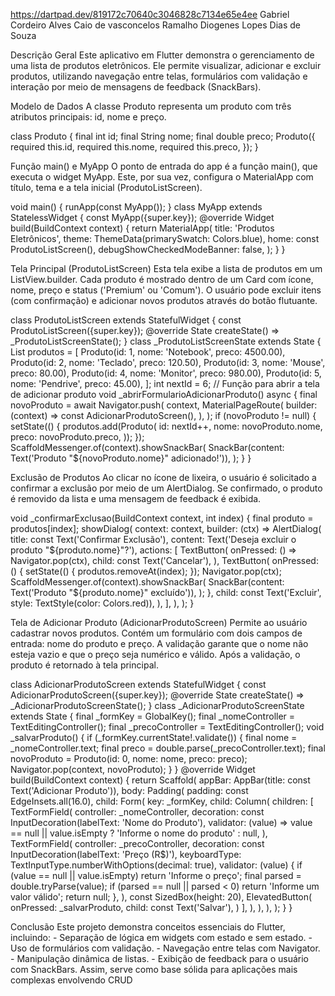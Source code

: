 https://dartpad.dev/819172c70640c3046828c7134e65e4ee
Gabriel Cordeiro Alves 
Caio de vasconcelos Ramalho
Diogenes Lopes Dias de Souza

 Descrição Geral
 Este aplicativo em Flutter demonstra o gerenciamento de uma lista de produtos eletrônicos. Ele
 permite visualizar, adicionar e excluir produtos, utilizando navegação entre telas, formulários com
 validação e interação por meio de mensagens de feedback (SnackBars).
 
 Modelo de Dados
 A classe Produto representa um produto com três atributos principais: id, nome e preço.
 
 class Produto {
  final int id;
  final String nome;
  final double preco;
  Produto({
    required this.id,
    required this.nome,
    required this.preco,
  });
 }

  Função main() e MyApp
 O ponto de entrada do app é a função main(), que executa o widget MyApp. Este, por sua vez,
 configura o MaterialApp com título, tema e a tela inicial (ProdutoListScreen).
 
 void main() {
  runApp(const MyApp());
 }
 class MyApp extends StatelessWidget {
  const MyApp({super.key});
  @override
  Widget build(BuildContext context) {
    return MaterialApp(
      title: 'Produtos Eletrônicos',
      theme: ThemeData(primarySwatch: Colors.blue),
      home: const ProdutoListScreen(),
      debugShowCheckedModeBanner: false,
    );
  }
 }

  Tela Principal (ProdutoListScreen)
 Esta tela exibe a lista de produtos em um ListView.builder. Cada produto é mostrado dentro de um
 Card com ícone, nome, preço e status ('Premium' ou 'Comum'). O usuário pode excluir itens (com
 confirmação) e adicionar novos produtos através do botão flutuante.
 
 class ProdutoListScreen extends StatefulWidget {
  const ProdutoListScreen({super.key});
  @override
  State<ProdutoListScreen> createState() => _ProdutoListScreenState();
 }
 class _ProdutoListScreenState extends State<ProdutoListScreen> {
  List<Produto> produtos = [
    Produto(id: 1, nome: 'Notebook', preco: 4500.00),
    Produto(id: 2, nome: 'Teclado', preco: 120.50),
    Produto(id: 3, nome: 'Mouse', preco: 80.00),
    Produto(id: 4, nome: 'Monitor', preco: 980.00),
    Produto(id: 5, nome: 'Pendrive', preco: 45.00),
  ];
  int nextId = 6;
  // Função para abrir a tela de adicionar produto
  void _abrirFormularioAdicionarProduto() async {
    final novoProduto = await Navigator.push<Produto>(
      context,
      MaterialPageRoute(
        builder: (context) => const AdicionarProdutoScreen(),
      ),
    );
    if (novoProduto != null) {
      setState(() {
        produtos.add(Produto(
          id: nextId++,
          nome: novoProduto.nome,
          preco: novoProduto.preco,
        ));
      });
      ScaffoldMessenger.of(context).showSnackBar(
        SnackBar(content: Text('Produto "${novoProduto.nome}" adicionado!')),
      );
    }
  }

   Exclusão de Produtos
 Ao clicar no ícone de lixeira, o usuário é solicitado a confirmar a exclusão por meio de um
 AlertDialog. Se confirmado, o produto é removido da lista e uma mensagem de feedback é exibida.
 
 void _confirmarExclusao(BuildContext context, int index) {
  final produto = produtos[index];
  showDialog(
    context: context,
    builder: (ctx) => AlertDialog(
      title: const Text('Confirmar Exclusão'),
      content: Text('Deseja excluir o produto "${produto.nome}"?'),
      actions: [
        TextButton(
          onPressed: () => Navigator.pop(ctx),
          child: const Text('Cancelar'),
        ),
        TextButton(
          onPressed: () {
            setState(() {
              produtos.removeAt(index);
            });
            Navigator.pop(ctx);
            ScaffoldMessenger.of(context).showSnackBar(
              SnackBar(content: Text('Produto "${produto.nome}" excluído')),
            );
          },
          child: const Text('Excluir', style: TextStyle(color: Colors.red)),
        ),
      ],
    ),
  );
 }

  Tela de Adicionar Produto (AdicionarProdutoScreen)
Permite ao usuário cadastrar novos produtos. Contém um formulário com dois campos de entrada:
 nome do produto e preço. A validação garante que o nome não esteja vazio e que o preço seja
 numérico e válido. Após a validação, o produto é retornado à tela principal.
 
 class AdicionarProdutoScreen extends StatefulWidget {
  const AdicionarProdutoScreen({super.key});
  @override
  State<AdicionarProdutoScreen> createState() => _AdicionarProdutoScreenState();
 }
 class _AdicionarProdutoScreenState extends State<AdicionarProdutoScreen> {
  final _formKey = GlobalKey<FormState>();
  final _nomeController = TextEditingController();
  final _precoController = TextEditingController();
  void _salvarProduto() {
    if (_formKey.currentState!.validate()) {
      final nome = _nomeController.text;
      final preco = double.parse(_precoController.text);
      final novoProduto = Produto(id: 0, nome: nome, preco: preco);
      Navigator.pop(context, novoProduto);
    }
  }
  @override
  Widget build(BuildContext context) {
    return Scaffold(
      appBar: AppBar(title: const Text('Adicionar Produto')),
      body: Padding(
        padding: const EdgeInsets.all(16.0),
        child: Form(
          key: _formKey,
          child: Column(
            children: [
              TextFormField(
                controller: _nomeController,
                decoration: const InputDecoration(labelText: 'Nome do Produto'),
                validator: (value) => value == null || value.isEmpty
                    ? 'Informe o nome do produto'
                    : null,
              ),
              TextFormField(
                controller: _precoController,
                decoration: const InputDecoration(labelText: 'Preço (R\$)'),
                keyboardType: TextInputType.numberWithOptions(decimal: true),
                validator: (value) {
                  if (value == null || value.isEmpty) return 'Informe o preço';
                  final parsed = double.tryParse(value);
                  if (parsed == null || parsed < 0) return 'Informe um valor válido';
                  return null;
                },
              ),
              const SizedBox(height: 20),
              ElevatedButton(
                onPressed: _salvarProduto,
                child: const Text('Salvar'),
              )
            ],
          ),
        ),
      ),
    );
  }
 }

  Conclusão
 Este projeto demonstra conceitos essenciais do Flutter, incluindo: - Separação de lógica em
 widgets com estado e sem estado. - Uso de formulários com validação. - Navegação entre telas
 com Navigator. - Manipulação dinâmica de listas. - Exibição de feedback para o usuário com
 SnackBars. Assim, serve como base sólida para aplicações mais complexas envolvendo CRUD

 
